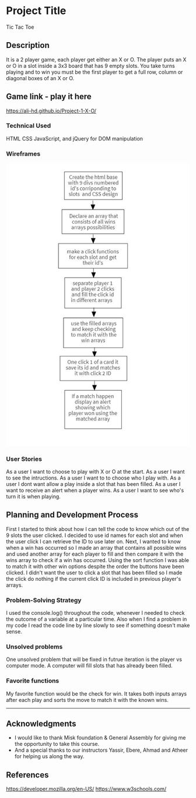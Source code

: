 # Project Title

Tic Tac Toe

## Description

It is a 2 player game, each player get either an X or O. The player puts an X or O in a slot inside a 3x3 board that has 9 empty slots. You take turns playing and to win you must be the first player to get a full row, column or diagonal boxes of an X or O.

## Game link - play it here

https://ali-hd.github.io/Project-1-X-O/

### Technical Used

HTML
CSS
JavaScript, and jQuery for DOM manipulation

### Wireframes

![](Wireframe_X-O.JPG)

### User Stories

As a user I want to choose to play with X or O at the start.
As a user I want to see the intructions.
As a user I want to to choose who I play with.
As a user I dont want allow a play inside a slot that has been filled.
As a user I want to receive an alert when a player wins.
As a user I want to see who's turn it is when playing. 

## Planning and Development Process

First I started to think about how I can tell the code to know which out of the 9 slots the user clicked. I decided to use id names for each slot and when the user click I can retrieve the ID to use later on. Next, I wanted to know when a win has occurred so I made an array that contains all possible wins and used another array for each player to fill and then compare it with the wins array to check if a win has occurred. Using the sort function I was able to match it with other win options despite the order the buttons have been clicked. I didn't want the user to click a slot that has been filled so I made the click do nothing if the current click ID is included in previous player's arrays. 

### Problem-Solving Strategy

I used the console.log() throughout the code, whenever I needed to check the outcome of a variable at a particular time. Also when I find a problem in my code I read the code line by line slowly to see if something doesn't make sense.

### Unsolved problems

One unsolved problem that will be fixed in futrue iteration is the player vs computer mode. A computer will fill slots that has already been filled.

### Favorite functions

My favorite function would be the check for win. It takes both inputs arrays after each play and sorts the move to match it with the known wins.

---

## Acknowledgments

* I would like to thank Misk foundation & General Assembly for giving me the opportunity to take this course.  
* And a special thanks to our instructors Yassir, Ebere, Ahmad and Atheer for helping us along the way.

 ## References

https://developer.mozilla.org/en-US/
https://www.w3schools.com/